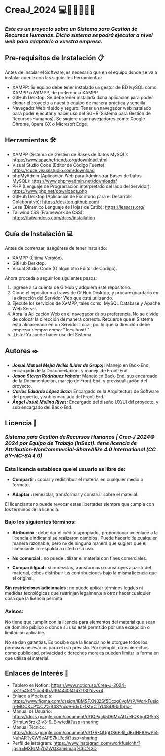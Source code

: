 # CreaJ_2024 💻👨‍💻💙💛🦅
### *Este es un proyecto sobre un Sistema para Gestión de Recursos Humanos. Dicho sistema se podrá ejecutar a nivel web para adaptarlo a vuestra empresa.*

## Pre-requisitos de Instalación 📋

Antes de instalar el Software, es necesario que en el equipo donde se va a instalar cuente con las siguientes herramientas:
* XAMPP: Su equipo debe tener instalado un gestor de BD MySQL como XAMPP o WAMPP, de preferencia XAMPP.
* GitHub Desktop: Se debe tener instalada dicha aplicación para poder clonar el proyecto a nuestro equipo de manera práctica y sencilla.
* Navegador Web rápido y seguro: Tener un navegador web instalado para poder ejecutar y hacer uso del SGHR (Sistema para Gestión de Recursos Humanos). Se sugiere usar navegadores como: Google Chrome, Opera GX o Microsoft Edge.

## Herramientas 🛠️

* XAMPP (Sistema de Gestión de Bases de Datos MySQL): https://www.apachefriends.org/download.html 
* Visual Studio Code (Editor de Código Fuente): https://code.visualstudio.com/download
* phpMyAdmin (Aplicación Web para Administrar Bases de Datos MySQL): https://www.phpmyadmin.net/downloads/
* PHP (Lenguaje de Programación interpretado​ del lado del Servidor): https://www.php.net/downloads.php
* GitHub Desktop (Aplicación de Escritorio para el Desarrollo Colaborativo): https://desktop.github.com/
* Less (Dinámico Lenguaje de Hojas de Estilo): https://lesscss.org/
* Tailwind CSS (Framework de CSS): https://tailwindcss.com/docs/installation

## Guía de Instalación 💻

Antes de comenzar, asegúrese de tener instalado:
* XAMPP (Última Versión).
* GitHub Desktop.
* Visual Studio Code (O algún otro Editor de Código).

Ahora proceda a seguir los siguientes pasos:
1. Ingrese a su cuenta de GitHub y adquiera este repositorio.
2. Clone el repositorio a través de GitHub Desktop, y procure guardarlo en la dirección del Servidor Web que está utilizando.
3. Ejecute los servicios de XAMPP, tales como: MySQL Database y Apache Web Server.
4. Abra la Aplicación Web en el navegador de su preferencia. No se olvide de colocar la dirección de manera correcta. Recuerde que el Sistema está almacenado en un Servidor Local, por lo que la dirección debe empezar siempre como: " localhost/ ".
5. ¡Listo! Ya puede hacer uso del Sistema.

## Autores ✒️

* ***Josué Manuel Mejía Avilés (Líder de Grupo):*** Manejo en Back-End, encargado de la Documentación, y manejo de Front-End.
* ***Jason Steven Rodríguez Iraheta:*** Manejo en Back-End, sub encargado de la Documentación, manejo de Front-End, y previsualización del proyecto.
* ***Carlos Eduardo López Saca:*** Encargado de la Arquitectura de Software del proyecto, y sub encargado del Front-End. 
* ***Ángel Josué Molina Rivas:*** Encargado del diseño UX/UI del proyecto, y sub encargado del Back-End.

## Licencia 📄
### *Sistema para Gestión de Recursos Humanos | Crea-J 2024© 2024 por Equipo de Trabajo (InSect). tiene licencia de Attribution-NonCommercial-ShareAlike 4.0 International (CC BY-NC-SA 4.0)*

### Esta licencia establece que el usuario es libre de:
- **Compartir :** copiar y redistribuir el material en cualquier medio o formato.

- **Adaptar :** remezclar, transformar y construir sobre el material.

El licenciante no puede revocar estas libertades siempre que cumpla con los términos de la licencia.


### Bajo los siguientes términos:
- **Atribución :** debe dar el crédito apropiado , proporcionar un enlace a la licencia e indicar si se realizaron cambios . Puede hacerlo de cualquier manera razonable, pero no de ninguna manera que sugiera que el licenciante lo respalda a usted o su uso.

- **No comercial :** no puede utilizar el material con fines comerciales.

- **CompartirIgual :** si remezclas, transformas o construyes a partir del material, debes distribuir tus contribuciones bajo la misma licencia que el original.


**Sin restricciones adicionales :** no puede aplicar términos legales ni medidas tecnológicas que restrinjan legalmente a otros hacer cualquier cosa que la licencia permita.

### Avisos:

No tiene que cumplir con la licencia para elementos del material que sean de dominio público o donde su uso esté permitido por una excepción o limitación aplicable.

No se dan garantías. Es posible que la licencia no le otorgue todos los permisos necesarios para el uso previsto. Por ejemplo, otros derechos como publicidad, privacidad o derechos morales pueden limitar la forma en que utiliza el material.

## Enlaces de Interés 👀

* Tablero en Notion: https://www.notion.so/Crea-J-2024-b311545375cc46b7a1044d0f4147113f?pvs=4
* Enlace a Mockup's: https://www.figma.com/design/lBMSFXN02Sf5Dcxg0vgMsP/WorkFusion-MOCKUP%C2%B4S?node-id=0-1&t=CTYI48iD9bi1bj1x-1
* Manual de Usuario: https://docs.google.com/document/d/1QPqak5D6MxADxe9QKbgCR5hS0HmLw5nzk3lv3-9_E-w/edit?usp=sharing
* Manual Técnico: https://docs.google.com/document/d/17RKQUgGS6FRil_dBxIHF8AwP55NuhARTyGW9eAPS7kU/edit?usp=sharing
* Perfil de Instagram: https://www.instagram.com/workfusionhr?igsh=MXNrMjZhZWQ3amdmag%3D%3D
